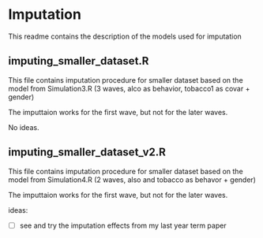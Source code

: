 # Imputation

This readme contains the description of the models used for imputation

## imputing_smaller_dataset.R

This file contains imputation procedure for smaller dataset based on the model
from Simulation3.R (3 waves, alco as behavior, tobacco1 as covar + gender)

The imputtaion works for the first wave, but not for the later waves.

No ideas.

## imputing_smaller_dataset_v2.R

This file contains imputation procedure for smaller dataset based on the model
from Simulation4.R (2 waves, also and tobacco as behavor + gender)

The imputtaion works for the first wave, but not for the later waves.

ideas:

- [ ] see and try the imputation effects from my last year term paper

